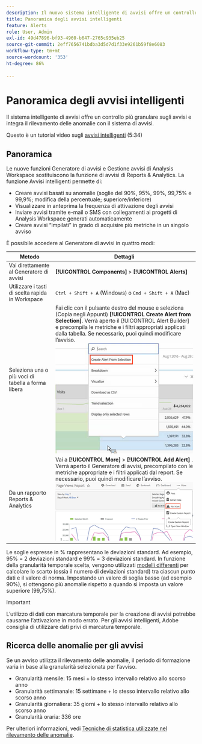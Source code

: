 ```yaml
---
description: Il nuovo sistema intelligente di avvisi offre un controllo più granulare sugli avvisi e integra il rilevamento delle anomalie con il sistema di avvisi.
title: Panoramica degli avvisi intelligenti
feature: Alerts
role: User, Admin
exl-id: 49d47896-bf93-4960-b647-2765c935eb25
source-git-commit: 2eff7656741bdba3d5d7d1f33e9261b59f8e6083
workflow-type: tm+mt
source-wordcount: '353'
ht-degree: 86%

---
```


# Panoramica degli avvisi intelligenti

Il sistema intelligente di avvisi offre un controllo più granulare sugli avvisi e integra il rilevamento delle anomalie con il sistema di avvisi.

Questo è un tutorial video sugli [avvisi intelligenti](https://experienceleague.adobe.com/docs/analytics-learn/tutorials/data-science/intelligent-alerts.html?lang=it) (5:34)

## Panoramica

Le nuove funzioni Generatore di avvisi e Gestione avvisi di Analysis Workspace sostituiscono la funzione di avvisi di Reports &amp; Analytics. La funzione Avvisi intelligenti permette di:

* Creare avvisi basati su anomalie (soglie del 90%, 95%, 99%, 99,75% e 99,9%; modifica della percentuale; superiore/inferiore)
* Visualizzare in anteprima la frequenza di attivazione degli avvisi
* Inviare avvisi tramite e-mail o SMS con collegamenti ai progetti di Analysis Workspace generati automaticamente
* Creare avvisi “impilati” in grado di acquisire più metriche in un singolo avviso

È possibile accedere al Generatore di avvisi in quattro modi:

| Metodo | Dettagli |
| --- | --- |
| Vai direttamente al Generatore di avvisi | **[!UICONTROL Components]** > **[!UICONTROL Alerts]** |
| Utilizzare i tasti di scelta rapida in Workspace | `Ctrl + Shift + A` (Windows) o `Cmd + Shift + A` (Mac) |
| Seleziona una o più voci di tabella a forma libera | Fai clic con il pulsante destro del mouse e seleziona (Copia negli Appunti) **[!UICONTROL Create Alert from Selection]**. Verrà aperto il [!UICONTROL Alert Builder] e precompila le metriche e i filtri appropriati applicati dalla tabella. Se necessario, puoi quindi modificare l’avviso. ![Crea avviso da selezione](assets/create-alert-from-selection.png) |
| Da un rapporto Reports &amp; Analytics | Vai a  **[!UICONTROL More]** > **[!UICONTROL Add Alert]** . Verrà aperto il Generatore di avvisi, precompilato con le metriche appropriate e i filtri applicati dal report. Se necessario, puoi quindi modificare l’avviso. ![Aggiungi avviso](assets/add-alert.png) |

Le soglie espresse in % rappresentano le deviazioni standard. Ad esempio, 95% = 2 deviazioni standard e 99% = 3 deviazioni standard. In funzione della granularità temporale scelta, vengono utilizzati [modelli differenti](/help/analyze/analysis-workspace/c-anomaly-detection/statistics-anomaly-detection.md) per calcolare lo scarto (ossia il numero di deviazioni standard) tra ciascun punto dati e il valore di norma. Impostando un valore di soglia basso (ad esempio 90%), si ottengono più anomalie rispetto a quando si imposta un valore superiore (99,75%).

>[!IMPORTANT]
>
>L’utilizzo di dati con marcatura temporale per la creazione di avvisi potrebbe causarne l’attivazione in modo errato. Per gli avvisi intelligenti, Adobe consiglia di utilizzare dati privi di marcatura temporale.

## Ricerca delle anomalie per gli avvisi

Se un avviso utilizza il rilevamento delle anomalie, il periodo di formazione varia in base alla granularità selezionata per l’avviso.

* Granularità mensile: 15 mesi + lo stesso intervallo relativo allo scorso anno
* Granularità settimanale: 15 settimane + lo stesso intervallo relativo allo scorso anno
* Granularità giornaliera: 35 giorni + lo stesso intervallo relativo allo scorso anno
* Granularità oraria: 336 ore

Per ulteriori informazioni, vedi [Tecniche di statistica utilizzate nel rilevamento delle anomalie](/help/analyze/analysis-workspace/c-anomaly-detection/statistics-anomaly-detection.md).
